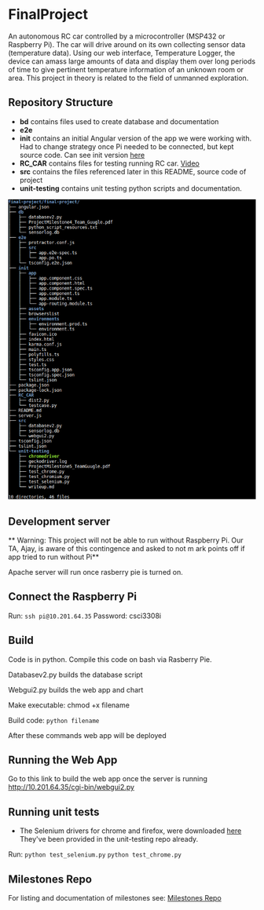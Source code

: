 # FinalProject

An autonomous RC car controlled by a microcontroller (MSP432 or Raspberry Pi). The car will drive around on its own collecting sensor data (temperature data). Using our web interface, Temperature Logger, the device can amass large amounts of data and display them over long periods of time to give pertinent temperature information of an unknown room or area. This project in theory is related to the field of unmanned exploration.

## Repository Structure
* **bd** contains files used to create database and documentation
* **e2e**
* **init** contains an initial Angular version of the app we were working with. Had to change strategy once Pi needed to be connected, but kept source code. Can see init version [here](https://final-project-cs3308.herokuapp.com/)
* **RC_CAR** contains files for testing running RC car. [Video](https://youtu.be/YpMhOlsPqE4)
* **src** contains the files referenced later in this README, source code of project
* **unit-testing** contains unit testing python scripts and documentation. 

![](tree_structure.png)

## Development server
** Warning: This project will not be able to run without Raspberry Pi. Our TA, Ajay, is aware of this contingence and asked to not m ark points off if app tried to run without Pi**

Apache server will run once rasberry pie is turned on. 

## Connect the Raspberry Pi
Run:
```ssh pi@10.201.64.35```
Password: csci3308i

## Build

Code is in python.  Compile this code on bash via Rasberry Pie.

Databasev2.py builds the database script

Webgui2.py builds the web app and chart 

Make executable: chmod +x filename

Build code: ```python filename```

After these commands web app will be deployed 

## Running the Web App

Go to this link to build the web app once the server is running http://10.201.64.35/cgi-bin/webgui2.py

## Running unit tests
* The Selenium drivers for chrome and firefox, were downloaded [here](https://selenium-python.readthedocs.io/installation.html.) They've been provided in the unit-testing repo already.

Run: 
```python test_selenium.py```
```python test_chrome.py```

## Milestones Repo
For listing and documentation of milestones see:
[Milestones Repo](https://github.com/kaiasian/Milestones)
